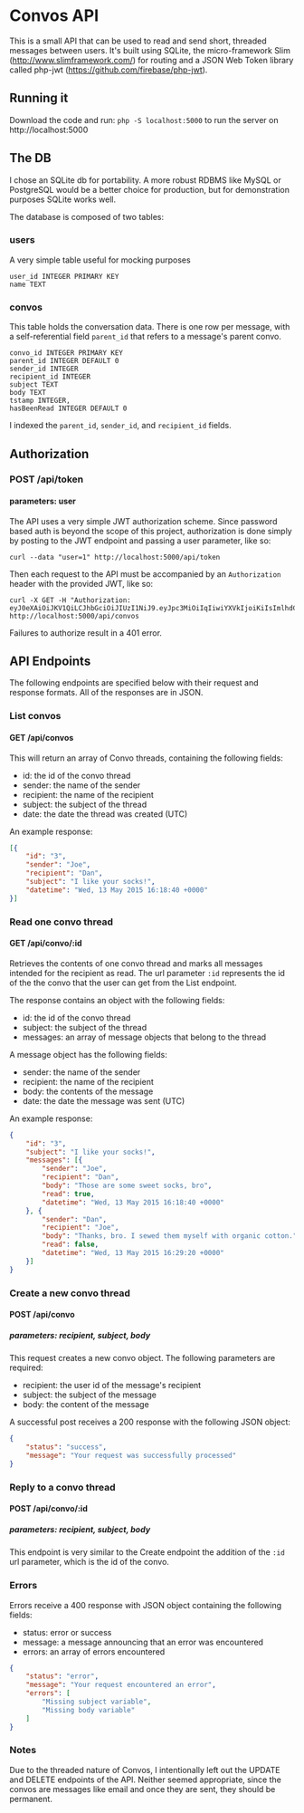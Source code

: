 # Convos API

This is a small API that can be used to read and send short, threaded messages
between users. It's built using SQLite, the micro-framework Slim
(http://www.slimframework.com/) for routing and a JSON Web Token library
called php-jwt (https://github.com/firebase/php-jwt).

## Running it
Download the code and run: ```php -S localhost:5000``` to run the server on
http://localhost:5000

## The DB
I chose an SQLite db for portability. A more robust RDBMS like MySQL or PostgreSQL
would be a better choice for production, but for demonstration purposes
SQLite works well.

The database is composed of two tables:

### users
A very simple table useful for mocking purposes
```
user_id INTEGER PRIMARY KEY
name TEXT
```

### convos
This table holds the conversation data. There is one row per message, with a
self-referential field ```parent_id``` that refers to a message's parent convo.
```
convo_id INTEGER PRIMARY KEY
parent_id INTEGER DEFAULT 0
sender_id INTEGER
recipient_id INTEGER
subject TEXT
body TEXT
tstamp INTEGER,
hasBeenRead INTEGER DEFAULT 0
```

I indexed the ```parent_id```, ```sender_id```, and ```recipient_id``` fields.

## Authorization
### POST /api/token
#### parameters: user
The API uses a very simple JWT authorization scheme. Since password based auth
is beyond the scope of this project, authorization is done simply by posting
to the JWT endpoint and passing a user parameter, like so:
```
curl --data "user=1" http://localhost:5000/api/token
```

Then each request to the API must be accompanied by an ```Authorization```
header with the provided JWT, like so:

```
curl -X GET -H "Authorization: eyJ0eXAiOiJKV1QiLCJhbGciOiJIUzI1NiJ9.eyJpc3MiOiIqIiwiYXVkIjoiKiIsImlhdCI6MTQzMTU1NzM0NiwiZXhwIjoxNDMzNjMwOTQ2LCJ1c2VySWQiOiIxIn0.83CZGBAS_MZarWQImlIO1aay9QQmY5N4s7ErnMQ8Lnw" http://localhost:5000/api/convos
```

Failures to authorize result in a 401 error.

## API Endpoints

The following endpoints are specified below with their request and response
formats. All of the responses are in JSON.

### List convos
#### GET /api/convos

This will return an array of Convo threads, containing the following fields:

- id: the id of the convo thread
- sender: the name of the sender
- recipient: the name of the recipient
- subject: the subject of the thread
- date: the date the thread was created (UTC)

An example response:
```json
[{
    "id": "3",
    "sender": "Joe",
    "recipient": "Dan",
    "subject": "I like your socks!",
    "datetime": "Wed, 13 May 2015 16:18:40 +0000"
}]
```

### Read one convo thread
#### GET /api/convo/:id

Retrieves the contents of one convo thread and marks all messages intended for
the recipient as read. The url parameter ```:id``` represents the id of the
the convo that the user can get from the List endpoint.

The response contains an object with the following fields:
- id: the id of the convo thread
- subject: the subject of the thread
- messages: an array of message objects that belong to the thread

A message object has the following fields:
- sender: the name of the sender
- recipient: the name of the recipient
- body: the contents of the message
- date: the date the message was sent (UTC)

An example response:
```json
{
    "id": "3",
    "subject": "I like your socks!",
    "messages": [{
        "sender": "Joe",
        "recipient": "Dan",
        "body": "Those are some sweet socks, bro",
        "read": true,
        "datetime": "Wed, 13 May 2015 16:18:40 +0000"
    }, {
        "sender": "Dan",
        "recipient": "Joe",
        "body": "Thanks, bro. I sewed them myself with organic cotton.",
        "read": false,
        "datetime": "Wed, 13 May 2015 16:29:20 +0000"
    }]
}
```

### Create a new convo thread
#### POST /api/convo
##### parameters: recipient, subject, body

This request creates a new convo object. The following parameters are required:
- recipient: the user id of the message's recipient
- subject: the subject of the message
- body: the content of the message

A successful post receives a 200 response with the following JSON object:
```json
{
    "status": "success",
    "message": "Your request was successfully processed"
}
```

### Reply to a convo thread
#### POST /api/convo/:id
##### parameters: recipient, subject, body

This endpoint is very similar to the Create endpoint the addition of the
```:id``` url parameter, which is the id of the convo.

### Errors

Errors receive a 400 response with JSON object containing the following fields:
- status: error or success
- message: a message announcing that an error was encountered
- errors: an array of errors encountered

```json
{
    "status": "error",
    "message": "Your request encountered an error",
    "errors": [
        "Missing subject variable",
        "Missing body variable"
    ]
}
```

### Notes
Due to the threaded nature of Convos, I intentionally left out the UPDATE and
DELETE endpoints of the API. Neither seemed appropriate, since the convos are
messages like email and once they are sent, they should be permanent.

